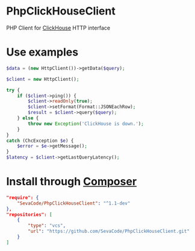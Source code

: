 # PhpClickHouseClient
PHP Client for [ClickHouse](https://github.com/yandex/ClickHouse) HTTP interface

# Use examples
````php
$data = (new HttpClient())->getData($query);
````

````php
$client = new HttpClient();

try {
    if ($client->ping()) {
        $client->readOnly(true);
        $client->setFormat(Format::JSONEachRow);
        $result = $client->query($query);
    } else {
        throw new Exception('ClickHouse is down.');
    }
}
catch (ChcException $e) {
    $error = $e->getMessage();
}
$latency = $client->getLastQueryLatency();
````

# Install through [Composer](https://getcomposer.org/)
````json
"require": {
    "SevaCode/PhpClickHouseClient": "^1.1-dev"
},
"repositories": [
    {
        "type": "vcs",
        "url": "https://github.com/SevaCode/PhpClickHouseClient.git"
    }
]
````